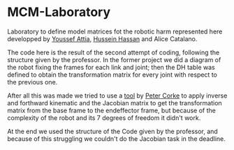 # MCM-Laboratory
Laboratory to define model matrices fot the robotic harm represented here developped by [Youssef Attia](https://github.com/youssefattia98), [Hussein Hassan](https://github.com/husseinfd97) and Alice Catalano. 

The code here is the result of the second attempt of coding, following the structure given by the professor. In the former project we did a diagram of the robot fixing the frames for each link and joint; then the DH table was defined to obtain the transformation matrix for every joint with respect to the previous one. 

After all this was made we tried to use a [tool](https://github.com/petercorke/robotics-toolbox-matlab.git) by [Peter Corke](https://petercorke.com/toolboxes/robotics-toolbox/) to apply inverse and forthward kinematic and the Jacobian matrix to get the transformation matrix from the base frame to the endeffector frame, but because of the complexity of the robot and its 7 degrees of freedom it didn't work.

At the end we used the structure of the Code given by the professor, and because of this struggling we couldn't do the Jacobian task in the deadline.
